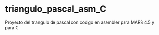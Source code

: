 # triangulo_pascal_asm_C
Proyecto del triangulo de pascal con codigo en asembler para MARS 4.5 y para C
